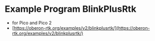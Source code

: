 # Example Program BlinkPlusRtk

* for Pico and Pico 2
* [https://oberon-rtk.org/examples/v2/blinkplusrtk/](https://oberon-rtk.org/examples/v2/blinkplusrtk/)
